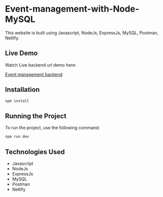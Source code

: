# Event-management-with-Node-MySQL

This website is built using Javascript, NodeJs, ExpressJs, MySQL, Postman, Netlify.

## Live Demo

Watch Live backend url demo here:

<a href="https://event-management-123.netlify.app/">Event management backend</a>


## Installation

```bash
npm install
```

## Running the Project

To run the project, use the following command:

```bash
npm run dev
```

## Technologies Used
- Javascript
- NodeJs
- ExpressJs
- MySQL
- Postman
- Netlify

